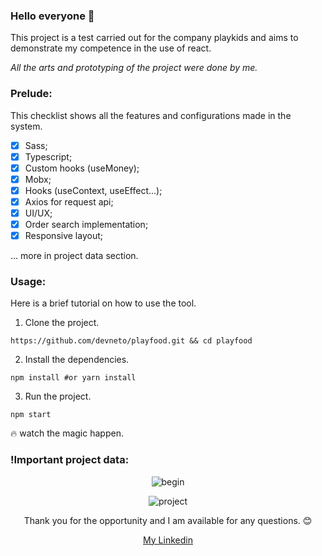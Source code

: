 ### Hello everyone 👋
This project is a test carried out for the company playkids and aims to demonstrate my competence in the use of react.

*All the arts and prototyping of the project were done by me.*


### Prelude:
This checklist shows all the features and configurations made in the system.

- [x] Sass;
- [x] Typescript;
- [x] Custom hooks (useMoney);
- [x] Mobx;
- [x] Hooks (useContext, useEffect...);
- [x] Axios for request api;
- [x] UI/UX;
- [x] Order search implementation; 
- [x] Responsive layout;

...
more in project data section.

### Usage:
Here is a brief tutorial on how to use the tool.

1. Clone the project.
```
https://github.com/devneto/playfood.git && cd playfood
```
2. Install the dependencies.
```
npm install #or yarn install
```
3. Run the project.
```
npm start
```

🔥 watch the magic happen.

### <b>!Important</b> project data:

<center>

![begin](https://raw.githubusercontent.com/devneto/playfood/develop/readme-docs/images/begin.png?token=AKSS4RHNZ7VWPP7LOUEKINTAVXGNI)

![project](https://raw.githubusercontent.com/devneto/playfood/develop/readme-docs/images/project.png?token=AKSS4RGLXYF7BC5BSYZPAJDAVXGW2)


</center>




<center>Thank you for the opportunity and I am available for any questions. 😊</center>


<center> 

[My Linkedin](https://www.linkedin.com/in/miguel-neto-3ab339193) 

</center>
